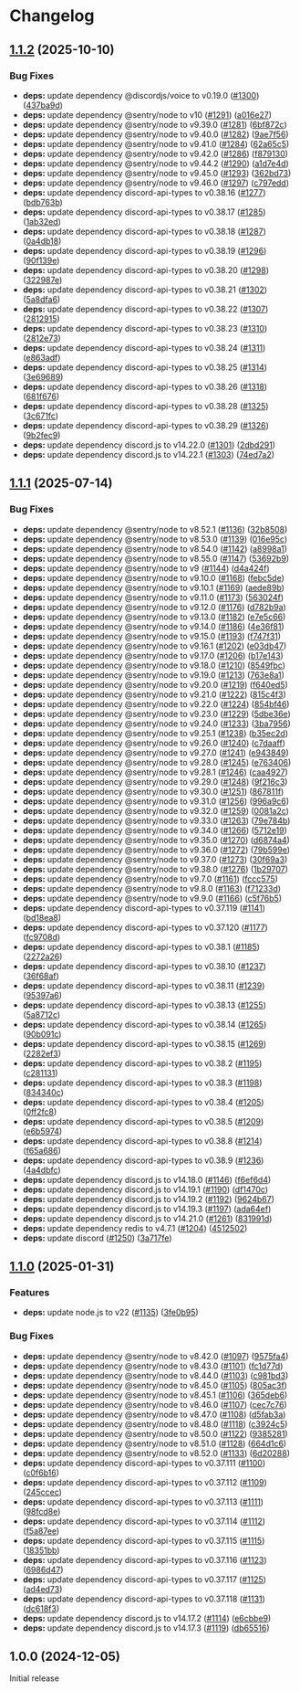 # Changelog

## [1.1.2](https://github.com/andipaetzold/tttt-discord/compare/v1.1.1...v1.1.2) (2025-10-10)


### Bug Fixes

* **deps:** update dependency @discordjs/voice to v0.19.0 ([#1300](https://github.com/andipaetzold/tttt-discord/issues/1300)) ([437ba9d](https://github.com/andipaetzold/tttt-discord/commit/437ba9d121a8c9a9408da0ff0165f646dae57d21))
* **deps:** update dependency @sentry/node to v10 ([#1291](https://github.com/andipaetzold/tttt-discord/issues/1291)) ([a016e27](https://github.com/andipaetzold/tttt-discord/commit/a016e276e51c4afba0a4c527c83989cd1df52def))
* **deps:** update dependency @sentry/node to v9.39.0 ([#1281](https://github.com/andipaetzold/tttt-discord/issues/1281)) ([6bf872c](https://github.com/andipaetzold/tttt-discord/commit/6bf872c1844cf2bc19b49c59e3d6418e96467b8f))
* **deps:** update dependency @sentry/node to v9.40.0 ([#1282](https://github.com/andipaetzold/tttt-discord/issues/1282)) ([9ae7f56](https://github.com/andipaetzold/tttt-discord/commit/9ae7f564a8733cf78255b4f44d507267e67f1fcb))
* **deps:** update dependency @sentry/node to v9.41.0 ([#1284](https://github.com/andipaetzold/tttt-discord/issues/1284)) ([62a65c5](https://github.com/andipaetzold/tttt-discord/commit/62a65c52e69c7987047391ccfe33fbc97bab8370))
* **deps:** update dependency @sentry/node to v9.42.0 ([#1286](https://github.com/andipaetzold/tttt-discord/issues/1286)) ([f879130](https://github.com/andipaetzold/tttt-discord/commit/f879130d5fc565fbd4b08c639bc07f94a47700b7))
* **deps:** update dependency @sentry/node to v9.44.2 ([#1290](https://github.com/andipaetzold/tttt-discord/issues/1290)) ([a1d7e4d](https://github.com/andipaetzold/tttt-discord/commit/a1d7e4d1272ecfd44365a9d6a4cbbbc33d8f7120))
* **deps:** update dependency @sentry/node to v9.45.0 ([#1293](https://github.com/andipaetzold/tttt-discord/issues/1293)) ([362bd73](https://github.com/andipaetzold/tttt-discord/commit/362bd733e15513685ee016ea8a5af64281725aaa))
* **deps:** update dependency @sentry/node to v9.46.0 ([#1297](https://github.com/andipaetzold/tttt-discord/issues/1297)) ([c797edd](https://github.com/andipaetzold/tttt-discord/commit/c797eddda231d82820aa382d3fb35a6d467ddade))
* **deps:** update dependency discord-api-types to v0.38.16 ([#1277](https://github.com/andipaetzold/tttt-discord/issues/1277)) ([bdb763b](https://github.com/andipaetzold/tttt-discord/commit/bdb763bc18c5828ec5faa8581e703bfe1a12ae75))
* **deps:** update dependency discord-api-types to v0.38.17 ([#1285](https://github.com/andipaetzold/tttt-discord/issues/1285)) ([1ab32ed](https://github.com/andipaetzold/tttt-discord/commit/1ab32ed691baa14954515c15279b5a6aed357034))
* **deps:** update dependency discord-api-types to v0.38.18 ([#1287](https://github.com/andipaetzold/tttt-discord/issues/1287)) ([0a4db18](https://github.com/andipaetzold/tttt-discord/commit/0a4db18325a4870d09b299297778a8ba2fff096c))
* **deps:** update dependency discord-api-types to v0.38.19 ([#1296](https://github.com/andipaetzold/tttt-discord/issues/1296)) ([90f139e](https://github.com/andipaetzold/tttt-discord/commit/90f139e7f5a895856f900970e8e9f18deb5e06b8))
* **deps:** update dependency discord-api-types to v0.38.20 ([#1298](https://github.com/andipaetzold/tttt-discord/issues/1298)) ([322987e](https://github.com/andipaetzold/tttt-discord/commit/322987e32f518c347b9f712dd1974720f2a10dee))
* **deps:** update dependency discord-api-types to v0.38.21 ([#1302](https://github.com/andipaetzold/tttt-discord/issues/1302)) ([5a8dfa6](https://github.com/andipaetzold/tttt-discord/commit/5a8dfa6149d0a6c5b7a4b0544b99f9d500d8e4cd))
* **deps:** update dependency discord-api-types to v0.38.22 ([#1307](https://github.com/andipaetzold/tttt-discord/issues/1307)) ([2812915](https://github.com/andipaetzold/tttt-discord/commit/281291599b7852e71349e28ed0c5d9e86082e9d4))
* **deps:** update dependency discord-api-types to v0.38.23 ([#1310](https://github.com/andipaetzold/tttt-discord/issues/1310)) ([2812e73](https://github.com/andipaetzold/tttt-discord/commit/2812e73da56040af63b201a9dfac4a428250efa6))
* **deps:** update dependency discord-api-types to v0.38.24 ([#1311](https://github.com/andipaetzold/tttt-discord/issues/1311)) ([e863adf](https://github.com/andipaetzold/tttt-discord/commit/e863adf45985f88309ca3c26405a55bf72dceb32))
* **deps:** update dependency discord-api-types to v0.38.25 ([#1314](https://github.com/andipaetzold/tttt-discord/issues/1314)) ([3e69689](https://github.com/andipaetzold/tttt-discord/commit/3e696899cd753e10eb45b4f3af5494adba62693b))
* **deps:** update dependency discord-api-types to v0.38.26 ([#1318](https://github.com/andipaetzold/tttt-discord/issues/1318)) ([681f676](https://github.com/andipaetzold/tttt-discord/commit/681f676d4d4941d1e868115e4ad0fb6d2b2c215e))
* **deps:** update dependency discord-api-types to v0.38.28 ([#1325](https://github.com/andipaetzold/tttt-discord/issues/1325)) ([3c671fc](https://github.com/andipaetzold/tttt-discord/commit/3c671fc7e46ea6e94cd2dc55687748eeb72eb7fb))
* **deps:** update dependency discord-api-types to v0.38.29 ([#1326](https://github.com/andipaetzold/tttt-discord/issues/1326)) ([9b2fec9](https://github.com/andipaetzold/tttt-discord/commit/9b2fec93148a248a3afe6fdf7858398d8bad25e8))
* **deps:** update dependency discord.js to v14.22.0 ([#1301](https://github.com/andipaetzold/tttt-discord/issues/1301)) ([2dbd291](https://github.com/andipaetzold/tttt-discord/commit/2dbd29159ff54252f1c1e5801211bec0baa758f0))
* **deps:** update dependency discord.js to v14.22.1 ([#1303](https://github.com/andipaetzold/tttt-discord/issues/1303)) ([74ed7a2](https://github.com/andipaetzold/tttt-discord/commit/74ed7a2f126a167d7c886d46272f9a403dcd061f))

## [1.1.1](https://github.com/andipaetzold/tttt-discord/compare/v1.1.0...v1.1.1) (2025-07-14)


### Bug Fixes

* **deps:** update dependency @sentry/node to v8.52.1 ([#1136](https://github.com/andipaetzold/tttt-discord/issues/1136)) ([32b8508](https://github.com/andipaetzold/tttt-discord/commit/32b8508a59f6537f9e1ace39f363805d3d571de1))
* **deps:** update dependency @sentry/node to v8.53.0 ([#1139](https://github.com/andipaetzold/tttt-discord/issues/1139)) ([016e95c](https://github.com/andipaetzold/tttt-discord/commit/016e95c1640c5093878f172f7cb478d3464b70bb))
* **deps:** update dependency @sentry/node to v8.54.0 ([#1142](https://github.com/andipaetzold/tttt-discord/issues/1142)) ([a8998a1](https://github.com/andipaetzold/tttt-discord/commit/a8998a107697bb8ceba19b6f2abcfb77084f35b7))
* **deps:** update dependency @sentry/node to v8.55.0 ([#1147](https://github.com/andipaetzold/tttt-discord/issues/1147)) ([53692b9](https://github.com/andipaetzold/tttt-discord/commit/53692b9a9f8d00267a75d4c0ef43691376817a11))
* **deps:** update dependency @sentry/node to v9 ([#1144](https://github.com/andipaetzold/tttt-discord/issues/1144)) ([d4a424f](https://github.com/andipaetzold/tttt-discord/commit/d4a424f1a4b2c17b94db23f5078ed530cfd94a71))
* **deps:** update dependency @sentry/node to v9.10.0 ([#1168](https://github.com/andipaetzold/tttt-discord/issues/1168)) ([febc5de](https://github.com/andipaetzold/tttt-discord/commit/febc5de69758d7a7da226219c4da8ea7f718565a))
* **deps:** update dependency @sentry/node to v9.10.1 ([#1169](https://github.com/andipaetzold/tttt-discord/issues/1169)) ([aede89b](https://github.com/andipaetzold/tttt-discord/commit/aede89bce10f2c35a2ea19f1ae47ed2ba67571bf))
* **deps:** update dependency @sentry/node to v9.11.0 ([#1173](https://github.com/andipaetzold/tttt-discord/issues/1173)) ([563024f](https://github.com/andipaetzold/tttt-discord/commit/563024f47f73bbb77bbd59609fc8c07d8a88fd00))
* **deps:** update dependency @sentry/node to v9.12.0 ([#1176](https://github.com/andipaetzold/tttt-discord/issues/1176)) ([d782b9a](https://github.com/andipaetzold/tttt-discord/commit/d782b9aa22c656053a2b005c0b0d27ed8fff5613))
* **deps:** update dependency @sentry/node to v9.13.0 ([#1182](https://github.com/andipaetzold/tttt-discord/issues/1182)) ([e7e5c66](https://github.com/andipaetzold/tttt-discord/commit/e7e5c663b9f887f4c6475521a2b8b5a0c4946d04))
* **deps:** update dependency @sentry/node to v9.14.0 ([#1186](https://github.com/andipaetzold/tttt-discord/issues/1186)) ([4e36f81](https://github.com/andipaetzold/tttt-discord/commit/4e36f81179643884774cccacf141de60eb20f85b))
* **deps:** update dependency @sentry/node to v9.15.0 ([#1193](https://github.com/andipaetzold/tttt-discord/issues/1193)) ([f747f31](https://github.com/andipaetzold/tttt-discord/commit/f747f319854cd7a3039b1f124bd90d908ac52ed9))
* **deps:** update dependency @sentry/node to v9.16.1 ([#1202](https://github.com/andipaetzold/tttt-discord/issues/1202)) ([e03db47](https://github.com/andipaetzold/tttt-discord/commit/e03db4773f50ff4d7d9e33046b63f6174f32d3ee))
* **deps:** update dependency @sentry/node to v9.17.0 ([#1206](https://github.com/andipaetzold/tttt-discord/issues/1206)) ([b17e143](https://github.com/andipaetzold/tttt-discord/commit/b17e1434af0f964f80afd8dbc6a87169b9f6fd63))
* **deps:** update dependency @sentry/node to v9.18.0 ([#1210](https://github.com/andipaetzold/tttt-discord/issues/1210)) ([8549fbc](https://github.com/andipaetzold/tttt-discord/commit/8549fbcc230851aa906e06ef5e299a01789b71c9))
* **deps:** update dependency @sentry/node to v9.19.0 ([#1213](https://github.com/andipaetzold/tttt-discord/issues/1213)) ([763e8a1](https://github.com/andipaetzold/tttt-discord/commit/763e8a1b3d1e6ec5f60b1a4f22d4edef32b8c3ff))
* **deps:** update dependency @sentry/node to v9.20.0 ([#1219](https://github.com/andipaetzold/tttt-discord/issues/1219)) ([f640ed5](https://github.com/andipaetzold/tttt-discord/commit/f640ed51f1f4045081686467e3aa2f880f0e15d4))
* **deps:** update dependency @sentry/node to v9.21.0 ([#1222](https://github.com/andipaetzold/tttt-discord/issues/1222)) ([815c4f3](https://github.com/andipaetzold/tttt-discord/commit/815c4f312d98333b86fd9d7e88ec4af4b8dec091))
* **deps:** update dependency @sentry/node to v9.22.0 ([#1224](https://github.com/andipaetzold/tttt-discord/issues/1224)) ([854bf46](https://github.com/andipaetzold/tttt-discord/commit/854bf46c5eeeaf85ec03b3a267c5888ba1692ffe))
* **deps:** update dependency @sentry/node to v9.23.0 ([#1229](https://github.com/andipaetzold/tttt-discord/issues/1229)) ([5dbe36e](https://github.com/andipaetzold/tttt-discord/commit/5dbe36e16ac05bfdea8c24cb6f3c60d40af74020))
* **deps:** update dependency @sentry/node to v9.24.0 ([#1233](https://github.com/andipaetzold/tttt-discord/issues/1233)) ([3ba7956](https://github.com/andipaetzold/tttt-discord/commit/3ba7956c65cd96b1d88c75c92071a067a7387a44))
* **deps:** update dependency @sentry/node to v9.25.1 ([#1238](https://github.com/andipaetzold/tttt-discord/issues/1238)) ([b35ec2d](https://github.com/andipaetzold/tttt-discord/commit/b35ec2deff37d61d5b2aa64996d99a2f749e1293))
* **deps:** update dependency @sentry/node to v9.26.0 ([#1240](https://github.com/andipaetzold/tttt-discord/issues/1240)) ([c7daaff](https://github.com/andipaetzold/tttt-discord/commit/c7daaff4686ecede642798dbdbfd13406f896018))
* **deps:** update dependency @sentry/node to v9.27.0 ([#1241](https://github.com/andipaetzold/tttt-discord/issues/1241)) ([e943849](https://github.com/andipaetzold/tttt-discord/commit/e943849ba11861513885db692e1f48cf5ead48b9))
* **deps:** update dependency @sentry/node to v9.28.0 ([#1245](https://github.com/andipaetzold/tttt-discord/issues/1245)) ([e763406](https://github.com/andipaetzold/tttt-discord/commit/e763406efffbefeb97dc64a2ff9080f4f072c40d))
* **deps:** update dependency @sentry/node to v9.28.1 ([#1246](https://github.com/andipaetzold/tttt-discord/issues/1246)) ([caa4927](https://github.com/andipaetzold/tttt-discord/commit/caa4927890d70776683839132f561d703a851c89))
* **deps:** update dependency @sentry/node to v9.29.0 ([#1248](https://github.com/andipaetzold/tttt-discord/issues/1248)) ([9f216c3](https://github.com/andipaetzold/tttt-discord/commit/9f216c342b6ece57ccffa98bd787efbc41004020))
* **deps:** update dependency @sentry/node to v9.30.0 ([#1251](https://github.com/andipaetzold/tttt-discord/issues/1251)) ([867811f](https://github.com/andipaetzold/tttt-discord/commit/867811f7c4fc7d8d578875da193ef4ee4e228ecd))
* **deps:** update dependency @sentry/node to v9.31.0 ([#1256](https://github.com/andipaetzold/tttt-discord/issues/1256)) ([996a9c6](https://github.com/andipaetzold/tttt-discord/commit/996a9c635bad58ca180a212a8052680e0c53f1d0))
* **deps:** update dependency @sentry/node to v9.32.0 ([#1259](https://github.com/andipaetzold/tttt-discord/issues/1259)) ([0081a2c](https://github.com/andipaetzold/tttt-discord/commit/0081a2c11c7d618f136989d7f8e2a5fb642f7392))
* **deps:** update dependency @sentry/node to v9.33.0 ([#1263](https://github.com/andipaetzold/tttt-discord/issues/1263)) ([79e784b](https://github.com/andipaetzold/tttt-discord/commit/79e784bd457175be3c0e23da8595b17dce4e7e61))
* **deps:** update dependency @sentry/node to v9.34.0 ([#1266](https://github.com/andipaetzold/tttt-discord/issues/1266)) ([5712e19](https://github.com/andipaetzold/tttt-discord/commit/5712e197fec629a3f12308333798a2d1e97f431d))
* **deps:** update dependency @sentry/node to v9.35.0 ([#1270](https://github.com/andipaetzold/tttt-discord/issues/1270)) ([d6874a4](https://github.com/andipaetzold/tttt-discord/commit/d6874a443a61b34186436439f2f744520259fac3))
* **deps:** update dependency @sentry/node to v9.36.0 ([#1272](https://github.com/andipaetzold/tttt-discord/issues/1272)) ([79b599e](https://github.com/andipaetzold/tttt-discord/commit/79b599e93196eb52cfcd6cf2befdc3bd2ebd9f68))
* **deps:** update dependency @sentry/node to v9.37.0 ([#1273](https://github.com/andipaetzold/tttt-discord/issues/1273)) ([30f69a3](https://github.com/andipaetzold/tttt-discord/commit/30f69a3361055a1de647afb94d2d3c47335d38ee))
* **deps:** update dependency @sentry/node to v9.38.0 ([#1276](https://github.com/andipaetzold/tttt-discord/issues/1276)) ([1b29707](https://github.com/andipaetzold/tttt-discord/commit/1b297074f97cc855acef3a2681101482d5e99048))
* **deps:** update dependency @sentry/node to v9.7.0 ([#1161](https://github.com/andipaetzold/tttt-discord/issues/1161)) ([fccc575](https://github.com/andipaetzold/tttt-discord/commit/fccc5753b2a778e68b31370bcce174a948510241))
* **deps:** update dependency @sentry/node to v9.8.0 ([#1163](https://github.com/andipaetzold/tttt-discord/issues/1163)) ([f71233d](https://github.com/andipaetzold/tttt-discord/commit/f71233d0a38aab33c3bcea86e5592f029b0af681))
* **deps:** update dependency @sentry/node to v9.9.0 ([#1166](https://github.com/andipaetzold/tttt-discord/issues/1166)) ([c5f76b5](https://github.com/andipaetzold/tttt-discord/commit/c5f76b5ddb087a39bdc41b492d73427698868e9e))
* **deps:** update dependency discord-api-types to v0.37.119 ([#1141](https://github.com/andipaetzold/tttt-discord/issues/1141)) ([bd18ea8](https://github.com/andipaetzold/tttt-discord/commit/bd18ea87b1bdedb7d09aa30d5dcb27f11fd42ce6))
* **deps:** update dependency discord-api-types to v0.37.120 ([#1177](https://github.com/andipaetzold/tttt-discord/issues/1177)) ([fc9708d](https://github.com/andipaetzold/tttt-discord/commit/fc9708d7dd2f0f8eb291e6b37a2e36cf4546d1d2))
* **deps:** update dependency discord-api-types to v0.38.1 ([#1185](https://github.com/andipaetzold/tttt-discord/issues/1185)) ([2272a26](https://github.com/andipaetzold/tttt-discord/commit/2272a26bd16f242e537f63d5305271967cb447da))
* **deps:** update dependency discord-api-types to v0.38.10 ([#1237](https://github.com/andipaetzold/tttt-discord/issues/1237)) ([36f68af](https://github.com/andipaetzold/tttt-discord/commit/36f68afdf49c42fd144f49c13991ebb3034a0987))
* **deps:** update dependency discord-api-types to v0.38.11 ([#1239](https://github.com/andipaetzold/tttt-discord/issues/1239)) ([95397a6](https://github.com/andipaetzold/tttt-discord/commit/95397a62ed4c1c8319b16623c168a97c7d1d504a))
* **deps:** update dependency discord-api-types to v0.38.13 ([#1255](https://github.com/andipaetzold/tttt-discord/issues/1255)) ([5a8712c](https://github.com/andipaetzold/tttt-discord/commit/5a8712caa2ae4aceae15b6b0849043912e6a3798))
* **deps:** update dependency discord-api-types to v0.38.14 ([#1265](https://github.com/andipaetzold/tttt-discord/issues/1265)) ([90b091c](https://github.com/andipaetzold/tttt-discord/commit/90b091c6ff7ef1c4573efb880df021c03f7f2cee))
* **deps:** update dependency discord-api-types to v0.38.15 ([#1269](https://github.com/andipaetzold/tttt-discord/issues/1269)) ([2282ef3](https://github.com/andipaetzold/tttt-discord/commit/2282ef3af89a13702807274b7607108d04adb618))
* **deps:** update dependency discord-api-types to v0.38.2 ([#1195](https://github.com/andipaetzold/tttt-discord/issues/1195)) ([c281131](https://github.com/andipaetzold/tttt-discord/commit/c2811318d5af58c4cc552311564a261ee2918f71))
* **deps:** update dependency discord-api-types to v0.38.3 ([#1198](https://github.com/andipaetzold/tttt-discord/issues/1198)) ([834340c](https://github.com/andipaetzold/tttt-discord/commit/834340c1601bf432580c15b77b36ce9c024a7979))
* **deps:** update dependency discord-api-types to v0.38.4 ([#1205](https://github.com/andipaetzold/tttt-discord/issues/1205)) ([0ff2fc8](https://github.com/andipaetzold/tttt-discord/commit/0ff2fc881adfe1148b30fd39985d3345e8cc36d6))
* **deps:** update dependency discord-api-types to v0.38.5 ([#1209](https://github.com/andipaetzold/tttt-discord/issues/1209)) ([e6b5974](https://github.com/andipaetzold/tttt-discord/commit/e6b59743ce0de961dfbc031ce0d9c90bc6e1dec3))
* **deps:** update dependency discord-api-types to v0.38.8 ([#1214](https://github.com/andipaetzold/tttt-discord/issues/1214)) ([f65a686](https://github.com/andipaetzold/tttt-discord/commit/f65a686af0dac9b8d0935cdf310ce4633dead8cd))
* **deps:** update dependency discord-api-types to v0.38.9 ([#1236](https://github.com/andipaetzold/tttt-discord/issues/1236)) ([4a4dbfc](https://github.com/andipaetzold/tttt-discord/commit/4a4dbfcd35112156243038a358f2283f0ec09187))
* **deps:** update dependency discord.js to v14.18.0 ([#1146](https://github.com/andipaetzold/tttt-discord/issues/1146)) ([f6ef6d4](https://github.com/andipaetzold/tttt-discord/commit/f6ef6d44763244b5b4cfbe7f12944e485a83d05b))
* **deps:** update dependency discord.js to v14.19.1 ([#1190](https://github.com/andipaetzold/tttt-discord/issues/1190)) ([df1470c](https://github.com/andipaetzold/tttt-discord/commit/df1470c13fb60bf301b4597ca427c9b562b189bc))
* **deps:** update dependency discord.js to v14.19.2 ([#1192](https://github.com/andipaetzold/tttt-discord/issues/1192)) ([9624b67](https://github.com/andipaetzold/tttt-discord/commit/9624b67fbd4a1c4f245b1ec7bd5a404e74f42d7b))
* **deps:** update dependency discord.js to v14.19.3 ([#1197](https://github.com/andipaetzold/tttt-discord/issues/1197)) ([ada64ef](https://github.com/andipaetzold/tttt-discord/commit/ada64ef368bb3437b25e8a618e03a6c3a80aa119))
* **deps:** update dependency discord.js to v14.21.0 ([#1261](https://github.com/andipaetzold/tttt-discord/issues/1261)) ([831991d](https://github.com/andipaetzold/tttt-discord/commit/831991d85056617f42ec0e01c2878d2b4fecd572))
* **deps:** update dependency redis to v4.7.1 ([#1204](https://github.com/andipaetzold/tttt-discord/issues/1204)) ([4512502](https://github.com/andipaetzold/tttt-discord/commit/45125025b212d12071db815039a8917d5e9a334e))
* **deps:** update discord ([#1250](https://github.com/andipaetzold/tttt-discord/issues/1250)) ([3a717fe](https://github.com/andipaetzold/tttt-discord/commit/3a717fe4d8c8917978052b38982a4a80ab8fd984))

## [1.1.0](https://github.com/andipaetzold/tttt-discord/compare/v1.0.0...v1.1.0) (2025-01-31)


### Features

* **deps:** update node.js to v22 ([#1135](https://github.com/andipaetzold/tttt-discord/issues/1135)) ([3fe0b95](https://github.com/andipaetzold/tttt-discord/commit/3fe0b9536e6156103359f5e0b1756a5716288e24))


### Bug Fixes

* **deps:** update dependency @sentry/node to v8.42.0 ([#1097](https://github.com/andipaetzold/tttt-discord/issues/1097)) ([9575fa4](https://github.com/andipaetzold/tttt-discord/commit/9575fa468d1147ca49a43965aa7ff4256cd8fc0f))
* **deps:** update dependency @sentry/node to v8.43.0 ([#1101](https://github.com/andipaetzold/tttt-discord/issues/1101)) ([fc1d77d](https://github.com/andipaetzold/tttt-discord/commit/fc1d77d368308b0156b93255c00e43e7f440ef1e))
* **deps:** update dependency @sentry/node to v8.44.0 ([#1103](https://github.com/andipaetzold/tttt-discord/issues/1103)) ([c981bd3](https://github.com/andipaetzold/tttt-discord/commit/c981bd3346fc2a5bc946ebccc3003add22ab7b3f))
* **deps:** update dependency @sentry/node to v8.45.0 ([#1105](https://github.com/andipaetzold/tttt-discord/issues/1105)) ([805ac3f](https://github.com/andipaetzold/tttt-discord/commit/805ac3fda88df05b3545c344e592f4659e0db5cc))
* **deps:** update dependency @sentry/node to v8.45.1 ([#1106](https://github.com/andipaetzold/tttt-discord/issues/1106)) ([365deb6](https://github.com/andipaetzold/tttt-discord/commit/365deb6c0ae9f32643d35410fcaf0095519598e5))
* **deps:** update dependency @sentry/node to v8.46.0 ([#1107](https://github.com/andipaetzold/tttt-discord/issues/1107)) ([cec7c76](https://github.com/andipaetzold/tttt-discord/commit/cec7c765182973dfeef4acab6390533d4b313c03))
* **deps:** update dependency @sentry/node to v8.47.0 ([#1108](https://github.com/andipaetzold/tttt-discord/issues/1108)) ([d5fab3a](https://github.com/andipaetzold/tttt-discord/commit/d5fab3ad04dbee062fb798f490c3da30f22602ca))
* **deps:** update dependency @sentry/node to v8.48.0 ([#1118](https://github.com/andipaetzold/tttt-discord/issues/1118)) ([c3924c5](https://github.com/andipaetzold/tttt-discord/commit/c3924c534f25e503359c72c9a579ffe4e078381f))
* **deps:** update dependency @sentry/node to v8.50.0 ([#1122](https://github.com/andipaetzold/tttt-discord/issues/1122)) ([9385281](https://github.com/andipaetzold/tttt-discord/commit/9385281f68d2056c9435d8804cd1fb73f2fd2985))
* **deps:** update dependency @sentry/node to v8.51.0 ([#1128](https://github.com/andipaetzold/tttt-discord/issues/1128)) ([664d1c6](https://github.com/andipaetzold/tttt-discord/commit/664d1c6dfea390cb72e4591a56b7b324d5d1f311))
* **deps:** update dependency @sentry/node to v8.52.0 ([#1133](https://github.com/andipaetzold/tttt-discord/issues/1133)) ([6d20288](https://github.com/andipaetzold/tttt-discord/commit/6d202886b06121b26f1b9e13dfe49dd6e875b68b))
* **deps:** update dependency discord-api-types to v0.37.111 ([#1100](https://github.com/andipaetzold/tttt-discord/issues/1100)) ([c0f6b16](https://github.com/andipaetzold/tttt-discord/commit/c0f6b16be9fed0ed569f9d31f2e1a8de8e64e503))
* **deps:** update dependency discord-api-types to v0.37.112 ([#1109](https://github.com/andipaetzold/tttt-discord/issues/1109)) ([245ccec](https://github.com/andipaetzold/tttt-discord/commit/245ccec4f9d489c6730da0602eefe334ddc3e2a5))
* **deps:** update dependency discord-api-types to v0.37.113 ([#1111](https://github.com/andipaetzold/tttt-discord/issues/1111)) ([98fcd8e](https://github.com/andipaetzold/tttt-discord/commit/98fcd8ebcbea793a02da78a3089e8e762cec9de7))
* **deps:** update dependency discord-api-types to v0.37.114 ([#1112](https://github.com/andipaetzold/tttt-discord/issues/1112)) ([f5a87ee](https://github.com/andipaetzold/tttt-discord/commit/f5a87ee6ef4ca33b50d965c3bc694f996ecafcce))
* **deps:** update dependency discord-api-types to v0.37.115 ([#1115](https://github.com/andipaetzold/tttt-discord/issues/1115)) ([18351bb](https://github.com/andipaetzold/tttt-discord/commit/18351bb1bfd2d2ca70df5b2dec5c72ca2f04f76b))
* **deps:** update dependency discord-api-types to v0.37.116 ([#1123](https://github.com/andipaetzold/tttt-discord/issues/1123)) ([6986d47](https://github.com/andipaetzold/tttt-discord/commit/6986d4782e9332e2b229b47a808df51b4127ed4d))
* **deps:** update dependency discord-api-types to v0.37.117 ([#1125](https://github.com/andipaetzold/tttt-discord/issues/1125)) ([ad4ed73](https://github.com/andipaetzold/tttt-discord/commit/ad4ed739826ca882c5684f4c25014db68b2a1408))
* **deps:** update dependency discord-api-types to v0.37.118 ([#1131](https://github.com/andipaetzold/tttt-discord/issues/1131)) ([dc618f3](https://github.com/andipaetzold/tttt-discord/commit/dc618f3b324b4c0075fc8ffebe418961c8a43dbc))
* **deps:** update dependency discord.js to v14.17.2 ([#1114](https://github.com/andipaetzold/tttt-discord/issues/1114)) ([e6cbbe9](https://github.com/andipaetzold/tttt-discord/commit/e6cbbe96957fc90cf5e69ad7d28609469e243928))
* **deps:** update dependency discord.js to v14.17.3 ([#1119](https://github.com/andipaetzold/tttt-discord/issues/1119)) ([db65516](https://github.com/andipaetzold/tttt-discord/commit/db65516d5eb8ea475a4b2ac0e5ff6eeb1dbb8f45))

## 1.0.0 (2024-12-05)

Initial release
